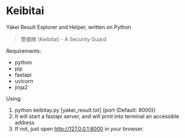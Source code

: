 # Keibitai
Yakei Result Explorer and Helper, written on Python

>警備隊 (Keibitai) - A Security Guard

Requirements:
- python
- pip
- fastapi
- uvicorn
- jinja2

Using:
1. python keibitay.py \[yakei_result.txt\] {port (Default: 8000)}
2. It will start a fastapi server, and will print into terminal an accessible address
3. If not, just open http://127.0.0.1:8000 in your browser.
